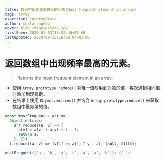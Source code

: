 ```yaml
---
title: 数组中出现频率最高的元素(Most frequent element in array)
tags: array
expertise: intermediate
author: chalarangelo
cover: blog_images/clock.jpg
firstSeen: 2020-01-03T15:32:46+02:00
lastUpdated: 2020-09-15T16:28:04+03:00
---
```


# 返回数组中出现频率最高的元素。
> Returns the most frequent element in an array.

- 使用 `Array.prototype.reduce()` 将唯一值映射到对象的键，每次遇到相同值时添加到现有键。
- 在结果上使用 `Object.entries()` 并结合 `Array.prototype.reduce()` 来获取数组中最频繁的值。

```js
const mostFrequent = arr =>
  Object.entries(
    arr.reduce((a, v) => {
      a[v] = a[v] ? a[v] + 1 : 1;
      return a;
    }, {})
  ).reduce((a, v) => (v[1] >= a[1] ? v : a), [null, 0])[0];
```

```js
mostFrequent(['a', 'b', 'a', 'c', 'a', 'a', 'b']); // 'a'
```
